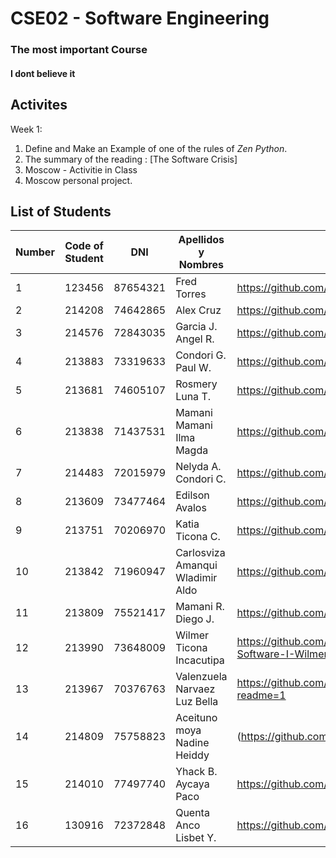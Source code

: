 # CSE02 -  Software Engineering 
### The most important Course
#### I dont believe it

## Activites
Week 1:
1. Define and Make an Example of one of the rules of *Zen Python*.
2. The summary of the reading : [The Software Crisis]
3. Moscow - Activitie in Class
4. Moscow personal project.
## List of Students
| Number | Code of Student | DNI | Apellidos y Nombres | Link Github|
| ------- | ------- | ------- | ------- | ------- |
| 1      | 123456   | 87654321 | Fred Torres |  https://github.com/frdtorres/Teaching2024 |
| 2      | 214208   | 74642865 | Alex Cruz   | https://github.com/alex-raul/curs_software_alex     |
| 3      |214576    | 72843035 | Garcia J. Angel R. | https://github.com/AngelgarciaJ/Software-Eng._I-Course-Works |
| 4     | 213883   | 73319633 | Condori G. Paul W. | https://github.com/kyo3773pw/software-engineering |
| 5     | 213681    | 74605107 |Rosmery Luna T.| https://github.com/RLunaT/curso_vii_soft_engineer | 
| 6      | 213838   | 71437531 | Mamani Mamani Ilma Magda| https://github.com/IlmaMag/INGENIERIA-DE-SOFTWARE-I     |
| 7     | 214483    | 72015979 |Nelyda A. Condori C.| https://github.com/NelydaAyde/7MO-PRIMERA-UNIDAD | 
| 8     | 213609    | 73477464 |Edilson Avalos| https://github.com/EdilsonAvalosCondori/Ingenier-a-de-software| 
| 9     | 213751    | 70206970 |Katia Ticona C.| https://github.com/KatiaTicona/Software-Engineering | 
| 10      |213842    | 71960947 | Carlosviza Amanqui Wladimir Aldo| https://github.com/vladimirwe/archd |
| 11     | 213809    | 75521417 |Mamani R. Diego J.| https://github.com/DiegojhoelR/SOF.ENGINEERING|
| 12      |213990    | 73648009 | Wilmer Ticona Incacutipa| https://github.com/WilmerTiconaIncacutipaUnap/Engineering-Software-I-Wilmer |
|  13    | 213967    | 70376763 | Valenzuela Narvaez Luz Bella| https://github.com/Bellavalenzuela/Ingenieria_de_Software/new/main?readme=1 |
| 14      |214809   | 75758823 | Aceituno moya Nadine Heiddy |(https://github.com/lia-nadi/Nadine...acti) |
| 15     | 214010    | 77497740 |Yhack B. Aycaya Paco | https://github.com/T1Jack/Software-Engineering | 
| 16      |130916    | 72372848 |Quenta Anco Lisbet Y.| https://github.com/lisbetq/tareas|